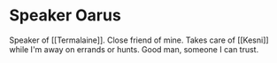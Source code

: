 # Speaker Oarus

Speaker of [[Termalaine]]. Close friend of mine. Takes care of [[Kesni]] while I'm away on errands or hunts. Good man, someone I can trust.